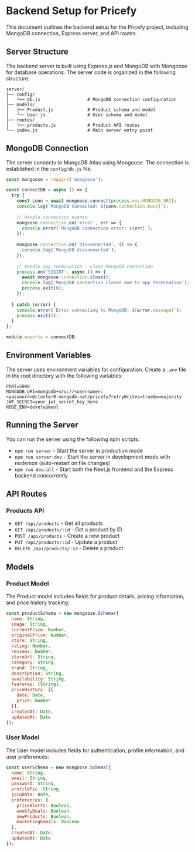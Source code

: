 # Backend Setup for Pricefy

This document outlines the backend setup for the Pricefy project, including MongoDB connection, Express server, and API routes.

## Server Structure

The backend server is built using Express.js and MongoDB with Mongoose for database operations. The server code is organized in the following structure:

```
server/
├── config/
│   └── db.js                  # MongoDB connection configuration
├── models/
│   ├── Product.js             # Product schema and model
│   └── User.js                # User schema and model
├── routes/
│   └── products.js            # Product API routes
└── index.js                   # Main server entry point
```

## MongoDB Connection

The server connects to MongoDB Atlas using Mongoose. The connection is established in the `config/db.js` file:

```javascript
const mongoose = require('mongoose');

const connectDB = async () => {
  try {
    const conn = await mongoose.connect(process.env.MONGODB_URI);
    console.log(`MongoDB Connected: ${conn.connection.host}`);
    
    // Handle connection events
    mongoose.connection.on('error', err => {
      console.error(`MongoDB connection error: ${err}`);
    });
    
    mongoose.connection.on('disconnected', () => {
      console.log('MongoDB disconnected');
    });
    
    // Handle app termination - close MongoDB connection
    process.on('SIGINT', async () => {
      await mongoose.connection.close();
      console.log('MongoDB connection closed due to app termination');
      process.exit(0);
    });
    
  } catch (error) {
    console.error(`Error connecting to MongoDB: ${error.message}`);
    process.exit(1);
  }
};

module.exports = connectDB;
```

## Environment Variables

The server uses environment variables for configuration. Create a `.env` file in the root directory with the following variables:

```
PORT=5000
MONGODB_URI=mongodb+srv://<username>:<password>@cluster0.mongodb.net/pricefy?retryWrites=true&w=majority
JWT_SECRET=your_jwt_secret_key_here
NODE_ENV=development
```

## Running the Server

You can run the server using the following npm scripts:

- `npm run server` - Start the server in production mode
- `npm run server:dev` - Start the server in development mode with nodemon (auto-restart on file changes)
- `npm run dev:all` - Start both the Next.js frontend and the Express backend concurrently

## API Routes

### Products API

- `GET /api/products` - Get all products
- `GET /api/products/:id` - Get a product by ID
- `POST /api/products` - Create a new product
- `PUT /api/products/:id` - Update a product
- `DELETE /api/products/:id` - Delete a product

## Models

### Product Model

The Product model includes fields for product details, pricing information, and price history tracking:

```javascript
const productSchema = new mongoose.Schema({
  name: String,
  image: String,
  currentPrice: Number,
  originalPrice: Number,
  store: String,
  rating: Number,
  reviews: Number,
  storeUrl: String,
  category: String,
  brand: String,
  description: String,
  availability: String,
  features: [String],
  priceHistory: [{
    date: Date,
    price: Number
  }],
  createdAt: Date,
  updatedAt: Date
});
```

### User Model

The User model includes fields for authentication, profile information, and user preferences:

```javascript
const userSchema = new mongoose.Schema({
  name: String,
  email: String,
  password: String,
  profilePic: String,
  joinDate: Date,
  preferences: {
    priceAlerts: Boolean,
    weeklyDeals: Boolean,
    newProducts: Boolean,
    marketingEmails: Boolean
  },
  createdAt: Date,
  updatedAt: Date
});
```
